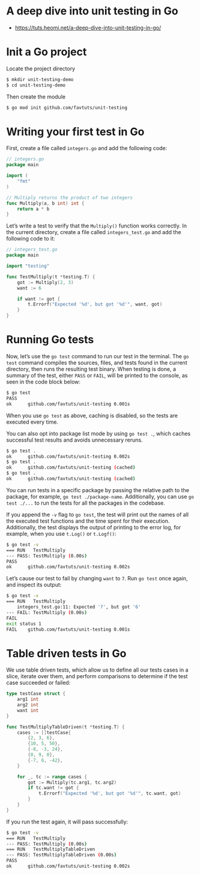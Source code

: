 # A deep dive into unit testing in Go
* https://tuts.heomi.net/a-deep-dive-into-unit-testing-in-go/

# Init a Go project

Locate the project directory
```bash
$ mkdir unit-testing-demo
$ cd unit-testing-demo
```

Then create the module
```bash
$ go mod init github.com/favtuts/unit-testing
```

# Writing your first test in Go

First, create a file called `integers.go` and add the following code:
```go
// integers.go
package main

import (
    "fmt"
)

// Multiply returns the product of two integers
func Multiply(a, b int) int {
    return a * b
}
```

Let’s write a test to verify that the `Multiply()` function works correctly. In the current directory, create a file called `integers_test.go` and add the following code to it:
```go
// integers_test.go
package main

import "testing"

func TestMultiply(t *testing.T) {
    got := Multiply(2, 3)
    want := 6

    if want != got {
        t.Errorf("Expected '%d', but got '%d'", want, got)
    }
}
```

# Running Go tests

Now, let’s use the `go test` command to run our test in the terminal. The `go test` command compiles the sources, files, and tests found in the current directory, then runs the resulting test binary. When testing is done, a summary of the test, either `PASS` or `FAIL`, will be printed to the console, as seen in the code block below:

```bash
$ go test
PASS
ok      github.com/favtuts/unit-testing 0.001s
```

When you use `go test` as above, caching is disabled, so the tests are executed every time.

You can also opt into package list mode by using `go test .`, which caches successful test results and avoids unnecessary reruns.
```bash
$ go test .
ok      github.com/favtuts/unit-testing 0.002s
$ go test .
ok      github.com/favtuts/unit-testing (cached)
$ go test .
ok      github.com/favtuts/unit-testing (cached)
```

You can run tests in a specific package by passing the relative path to the package, for example, `go test ./package-name`. Additionally, you can use `go test ./...` to run the tests for all the packages in the codebase.

If you append the `-v` flag to `go test`, the test will print out the names of all the executed test functions and the time spent for their execution. Additionally, the test displays the output of printing to the error log, for example, when you use `t.Log()` or `t.Logf()`:
```bash
$ go test -v
=== RUN   TestMultiply
--- PASS: TestMultiply (0.00s)
PASS
ok      github.com/favtuts/unit-testing 0.002s
```

Let’s cause our test to fail by changing `want` to `7`. Run `go test` once again, and inspect its output:
```bash
$ go test -v
=== RUN   TestMultiply
    integers_test.go:11: Expected '7', but got '6'
--- FAIL: TestMultiply (0.00s)
FAIL
exit status 1
FAIL    github.com/favtuts/unit-testing 0.001s
```

# Table driven tests in Go

We use table driven tests, which allow us to define all our tests cases in a slice, iterate over them, and perform comparisons to determine if the test case succeeded or failed:
```go
type testCase struct {
    arg1 int
    arg2 int
    want int
}

func TestMultiplyTableDriven(t *testing.T) {
    cases := []testCase{
        {2, 3, 6},
        {10, 5, 50},
        {-8, -3, 24},
        {0, 9, 0},
        {-7, 6, -42},
    }

    for _, tc := range cases {
        got := Multiply(tc.arg1, tc.arg2)
        if tc.want != got {
            t.Errorf("Expected '%d', but got '%d'", tc.want, got)
        }
    }
}
```

If you run the test again, it will pass successfully:
```bash
$ go test -v
=== RUN   TestMultiply
--- PASS: TestMultiply (0.00s)
=== RUN   TestMultiplyTableDriven
--- PASS: TestMultiplyTableDriven (0.00s)
PASS
ok      github.com/favtuts/unit-testing 0.002s
```